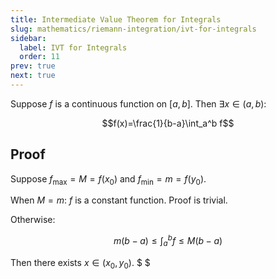```yaml
---
title: Intermediate Value Theorem for Integrals
slug: mathematics/riemann-integration/ivt-for-integrals
sidebar:
  label: IVT for Integrals
  order: 11
prev: true
next: true
---
```


Suppose $f$ is a continuous function on $[a,b]$. Then $\exists x \in (a,b)$:

```math
f(x)=\frac{1}{b-a}\int_a^b f
```

## Proof

Suppose $f_{\text{max}} = M = f(x_0)$ and $f_\text{min} = m=f(y_0)$.

When $M=m$: $f$ is a constant function. Proof is trivial.

Otherwise:

```math
m(b-a) \le \int_a^b f \le M(b-a)
```

Then there exists $x \in (x_0, y_0)$. $ $
